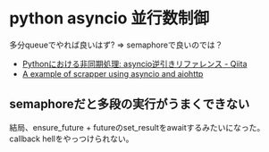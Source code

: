 # python asyncio 並行数制御

多分queueでやれば良いはず? => semaphoreで良いのでは？

- [Pythonにおける非同期処理: asyncio逆引きリファレンス - Qiita](http://qiita.com/icoxfog417/items/07cbf5110ca82629aca0)
- [A example of scrapper using asyncio and aiohttp](https://gist.github.com/madjar/9312452)

## semaphoreだと多段の実行がうまくできない

結局、ensure_future + futureのset_resultをawaitするみたいになった。
callback hellをやっつけられない。
